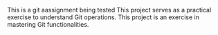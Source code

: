 This is a git aassignment being tested
This project serves as a practical exercise to understand Git operations.
This project is an exercise in mastering Git functionalities.
